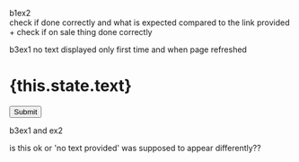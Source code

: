 b1ex2  
	check if done correctly and what is expected compared to the link provided + check if on sale thing done correctly


b3ex1
	no text displayed only first time and when page refreshed


<h1>{this.state.text}</h1>
          <button onClick={this.handleClick}>Submit</button>

b3ex1 and ex2

is this ok or 'no text provided' was supposed to appear differently??